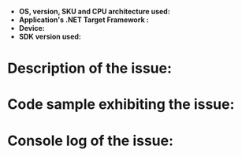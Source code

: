 <!--
Hi there! thank you for discovering and submitting an issue!

Please use your Azure subscription if you need to share any information from your Azure subscription such as connection strings, service names (IoTHub, Provisioning), etc.

# Need Support?
* Have a feature request for SDKs? Please post it on [User Voice](https://feedback.azure.com/forums/321918-azure-iot) to help us prioritize.
* Have a technical question? Ask on [Stack Overflow](https://stackoverflow.com/questions/tagged/azure-iot-hub) with tag “azure-iot-hub”
* Need Support? Every customer with an active Azure subscription has access to support with guaranteed response time.  Consider submitting a ticket and get assistance from Microsoft support team
* Found a bug? Please help us fix it by thoroughly documenting it and filing an issue on GitHub (C, Java, .NET, Node.js, Python).
-->

- **OS, version, SKU and CPU architecture used:** <VERSION> <!-- Windows 10 Desktop x64, Ubuntu 15.04 x86, Windows 10 IoT Core arm32, etc. -->
- **Application's .NET Target Framework :** <NETVERSION> <!-- See https://docs.microsoft.com/en-us/dotnet/standard/frameworks. E.g. netcoreapp2.0, net451, uap10.0, xamarin -->
- **Device:** <DEVICETYPE> <!-- Laptop, Raspberry PI3, Android APIv25 etc. -->
- **SDK version used:** <VERSION> <!-- Please include the NuGet package version for all involved components. -->

# Description of the issue:
<!-- Please be as detailed as possible: which feature has a problem, how often does it fail, repro steps, etc. -->

# Code sample exhibiting the issue:
<!-- Please remove any connection string or other private information !
	 Consider adding a link to a https://gist.github.com/ simple repro. -->

# Console log of the issue:
<!-- Please share logs as possible, that will help debugging. -->
<!-- See https://github.com/Azure/azure-iot-sdk-csharp/tree/master/tools/CaptureLogs and
         https://github.com/dotnet/corefx/blob/master/Documentation/debugging/windows-instructions.md#traces -->
